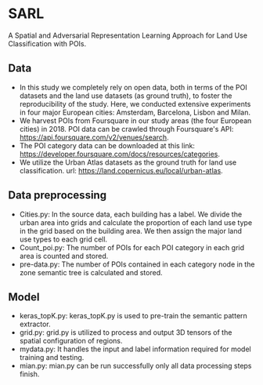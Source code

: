 # SARL
A Spatial and Adversarial Representation Learning Approach for Land Use Classification with POIs.

## Data

* In this study we completely rely on open data, both in terms of the POI datasets and the land use datasets (as ground truth), to foster the reproducibility of the study. Here, we conducted extensive experiments in four major European cities: Amsterdam, Barcelona, Lisbon and Milan.
* We harvest POIs from Foursquare in our study areas (the four European cities) in 2018.  POI data can be crawled through Foursquare's API: https://api.foursquare.com/v2/venues/search.
* The POI category data can be downloaded at this link: https://developer.foursquare.com/docs/resources/categories.
* We utilize the Urban Atlas datasets as the ground truth for land use classification. url: https://land.copernicus.eu/local/urban-atlas.

## Data preprocessing

* Cities.py: In the source data, each building has a label. We divide the urban area into grids and calculate the proportion of each land use type in the grid based on the building area. We then assign the major land use types to each grid cell.
* Count_poi.py: The number of POIs for each POI category in each grid area is counted and stored.
* pre-data.py: The number of POIs contained in each category node in the zone semantic tree is calculated and stored.

## Model 

* keras_topK.py: keras_topK.py is used to pre-train the semantic pattern extractor. 
* grid.py: grid.py is utilized to process and output 3D tensors of the spatial configuration of regions.
* mydata.py: It handles the input and label information required for model training and testing.
* mian.py: mian.py can be run successfully only all data processing steps finish. 

